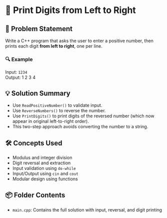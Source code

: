 # 🔢 Print Digits from Left to Right

## 🧩 Problem Statement
Write a C++ program that asks the user to enter a positive number, then prints each digit **from left to right**, one per line.

### 🔍 Example
Input: `1234`  
Output:
1 
2 
3 
4

## 💡 Solution Summary
- Use `ReadPositiveNumber()` to validate input.
- Use `ReverseNumbers()` to reverse the number.
- Use `PrintDigits()` to print digits of the reversed number (which now appear in original left-to-right order).
- This two-step approach avoids converting the number to a string.

## 🛠️ Concepts Used
- Modulus and integer division
- Digit reversal and extraction
- Input validation using `do-while`
- Input/Output using `cin` and `cout`
- Modular design using functions

## 📦 Folder Contents
- `main.cpp`: Contains the full solution with input, reversal, and digit printing
